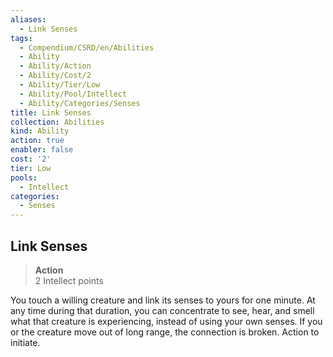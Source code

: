 ```yaml
---
aliases:
  - Link Senses
tags:
  - Compendium/CSRD/en/Abilities
  - Ability
  - Ability/Action
  - Ability/Cost/2
  - Ability/Tier/Low
  - Ability/Pool/Intellect
  - Ability/Categories/Senses
title: Link Senses
collection: Abilities
kind: Ability
action: true
enabler: false
cost: '2'
tier: Low
pools:
  - Intellect
categories:
  - Senses
---
```

## Link Senses  
>**Action**  
>2 Intellect points
  
You touch a willing creature and link its senses to yours for one minute. At any time during that duration, you can concentrate to see, hear, and smell what that creature is experiencing, instead of using your own senses. If you or the creature move out of long range, the connection is broken. Action to initiate.